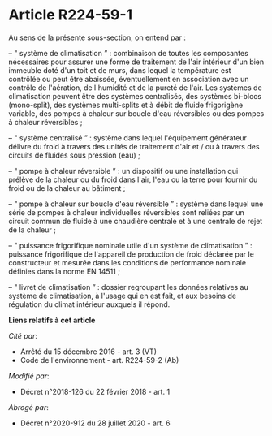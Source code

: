 # Article R224-59-1

Au sens de la présente sous-section, on entend par :

– " système de climatisation ” : combinaison de toutes les composantes nécessaires pour assurer une forme de traitement de
l'air intérieur d'un bien immeuble doté d'un toit et de murs, dans lequel la température est contrôlée ou peut être abaissée,
éventuellement en association avec un contrôle de l'aération, de l'humidité et de la pureté de l'air. Les systèmes de
climatisation peuvent être des systèmes centralisés, des systèmes bi-blocs (mono-split), des systèmes multi-splits et à débit
de fluide frigorigène variable, des pompes à chaleur sur boucle d'eau réversibles ou des pompes à chaleur réversibles ;

– " système centralisé ” : système dans lequel l'équipement générateur délivre du froid à travers des unités de traitement
d'air et / ou à travers des circuits de fluides sous pression (eau) ;

– " pompe à chaleur réversible ” : un dispositif ou une installation qui prélève de la chaleur ou du froid dans l'air, l'eau
ou la terre pour fournir du froid ou de la chaleur au bâtiment ;

– " pompe à chaleur sur boucle d'eau réversible ” : système dans lequel une série de pompes à chaleur individuelles
réversibles sont reliées par un circuit commun de fluide à une chaudière centrale et à une centrale de rejet de la chaleur ;

– " puissance frigorifique nominale utile d'un système de climatisation ” : puissance frigorifique de l'appareil de
production de froid déclarée par le constructeur et mesurée dans les conditions de performance nominale définies dans la
norme EN 14511 ;

– " livret de climatisation ” : dossier regroupant les données relatives au système de climatisation, à l'usage qui en est
fait, et aux besoins de régulation du climat intérieur auxquels il répond.

**Liens relatifs à cet article**

_Cité par_:

  - Arrêté du 15 décembre 2016 - art. 3 (VT)
  - Code de l'environnement - art. R224-59-2 (Ab)

_Modifié par_:

  - Décret n°2018-126 du 22 février 2018 - art. 1

_Abrogé par_:

  - Décret n°2020-912 du 28 juillet 2020 - art. 6
